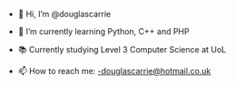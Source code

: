 - 👋 Hi, I’m @douglascarrie
- 🌱 I’m currently learning Python, C++ and PHP 
- 📚 Currently studying Level 3 Computer Science at UoL 

- 📫 How to reach me:
        -douglascarrie@hotmail.co.uk

